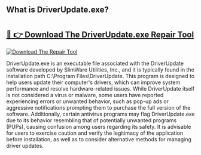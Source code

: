 ## What is DriverUpdate.exe? 

# <h2><a href="https://exedetect.com/download.php?DriverUpdate.exe">🔗 👉 Download The DriverUpdate.exe Repair Tool</a></h2>

[![Download The Repair Tool](https://exedetect.com/download-button.jpg)](https://exedetect.com/download.php?DriverUpdate.exe)

DriverUpdate.exe is an executable file associated with the DriverUpdate software developed by SlimWare Utilities, Inc., and it is typically found in the installation path C:\Program Files\DriverUpdate\. This program is designed to help users update their computer's drivers, which can improve system performance and resolve hardware-related issues. While DriverUpdate itself is not considered a virus or malware, some users have reported experiencing errors or unwanted behavior, such as pop-up ads or aggressive notifications prompting them to purchase the full version of the software. Additionally, certain antivirus programs may flag DriverUpdate.exe due to its behavior resembling that of potentially unwanted programs (PUPs), causing confusion among users regarding its safety. It is advisable for users to exercise caution and verify the legitimacy of the application before installation, as well as to consider alternative methods for managing driver updates.